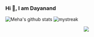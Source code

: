 ### Hi 👋, I am Dayanand



![Meha's github stats](https://github-readme-stats.vercel.app/api?username=dayanandghelaro&show_icons=true&hide_border=true)
<img src="https://github-readme-streak-stats.herokuapp.com/?user=dayanandghelaro&theme=tokyonight" alt="mystreak"/>
<div align="center">
  <img src="https://github-profile-trophy.vercel.app/?username=dayanandghelaro&theme=juicyfresh&no-bg=true" />
</div>
<!--
**dayanandghelaro/dayanandghelaro** is a ✨ _special_ ✨ repository because its `README.md` (this file) appears on your GitHub profile.

Here are some ideas to get you started:

- 🔭 I’m currently working on ...
- 🌱 I’m currently learning ...
- 👯 I’m looking to collaborate on ...
- 🤔 I’m looking for help with ...
- 💬 Ask me about ...
- 📫 How to reach me: ...
- 😄 Pronouns: ...
- ⚡ Fun fact: ...
-->
